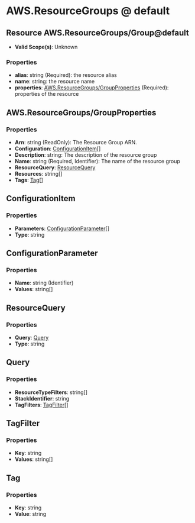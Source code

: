 # AWS.ResourceGroups @ default

## Resource AWS.ResourceGroups/Group@default
* **Valid Scope(s)**: Unknown
### Properties
* **alias**: string (Required): the resource alias
* **name**: string: the resource name
* **properties**: [AWS.ResourceGroups/GroupProperties](#awsresourcegroupsgroupproperties) (Required): properties of the resource

## AWS.ResourceGroups/GroupProperties
### Properties
* **Arn**: string (ReadOnly): The Resource Group ARN.
* **Configuration**: [ConfigurationItem](#configurationitem)[]
* **Description**: string: The description of the resource group
* **Name**: string (Required, Identifier): The name of the resource group
* **ResourceQuery**: [ResourceQuery](#resourcequery)
* **Resources**: string[]
* **Tags**: [Tag](#tag)[]

## ConfigurationItem
### Properties
* **Parameters**: [ConfigurationParameter](#configurationparameter)[]
* **Type**: string

## ConfigurationParameter
### Properties
* **Name**: string (Identifier)
* **Values**: string[]

## ResourceQuery
### Properties
* **Query**: [Query](#query)
* **Type**: string

## Query
### Properties
* **ResourceTypeFilters**: string[]
* **StackIdentifier**: string
* **TagFilters**: [TagFilter](#tagfilter)[]

## TagFilter
### Properties
* **Key**: string
* **Values**: string[]

## Tag
### Properties
* **Key**: string
* **Value**: string


